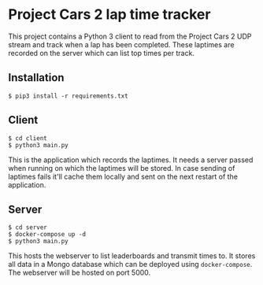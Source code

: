 # Project Cars 2 lap time  tracker

This project contains a Python 3 client to read from the Project Cars 2 UDP stream and track when a lap has been completed. These laptimes are recorded on the server which can list top times per track.

## Installation

```
$ pip3 install -r requirements.txt
```

## Client

```
$ cd client
$ python3 main.py
```

This is the application which records the laptimes. It needs a server passed when running on which the laptimes will be stored.
In case sending of laptimes fails it'll cache them locally and sent on the next restart of the application.

## Server

```
$ cd server
$ docker-compose up -d 
$ python3 main.py
```

This hosts the webserver to list leaderboards and transmit times to. It stores all data in a Mongo database which can be deployed using `docker-compose`. The webserver will be hosted on port 5000.